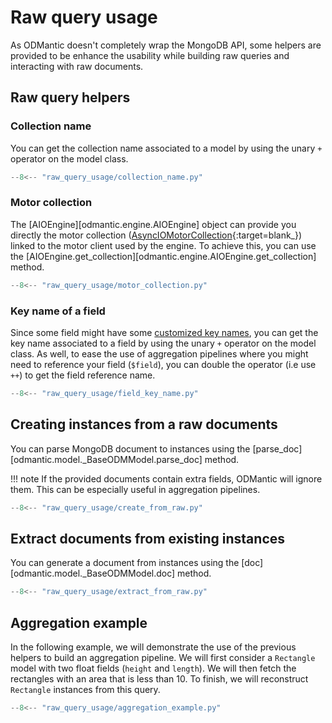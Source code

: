 # Raw query usage

As ODMantic doesn't completely wrap the MongoDB API, some helpers are provided to be
enhance the usability while building raw queries and interacting with raw documents.

## Raw query helpers

### Collection name
You can get the collection name associated to a model by using the unary `+` operator on
the model class.
```python linenums="1"
--8<-- "raw_query_usage/collection_name.py"
```

### Motor collection
The [AIOEngine][odmantic.engine.AIOEngine] object can provide you directly the motor
collection
([AsyncIOMotorCollection](https://motor.readthedocs.io/en/stable/api-asyncio/asyncio_motor_collection.html){:target=blank_})
linked to the motor client used by the engine. To achieve this, you can use the
[AIOEngine.get_collection][odmantic.engine.AIOEngine.get_collection] method.

```python linenums="1" hl_lines="9"
--8<-- "raw_query_usage/motor_collection.py"
```

### Key name of a field
Since some field might have some [customized key names](fields.md#document-structure),
you can get the key name associated to a field by using the unary `+` operator on the
model class. As well, to ease the use of aggregation pipelines where you might need to
reference your field (`$field`), you can double the operator (i.e use `++`) to get the
field reference name.

```python linenums="1"
--8<-- "raw_query_usage/field_key_name.py"
```

## Creating instances from a raw documents
You can parse MongoDB document to instances using the
[parse_doc][odmantic.model._BaseODMModel.parse_doc] method.

!!! note
    If the provided documents contain extra fields, ODMantic will ignore them. This can
    be especially useful in aggregation pipelines.

```python linenums="1" hl_lines="20 27 38-39 44"
--8<-- "raw_query_usage/create_from_raw.py"
```
## Extract documents from existing instances
You can generate a document from instances using the
[doc][odmantic.model._BaseODMModel.doc] method.
```python linenums="1" hl_lines="20 27 38-39 44"
--8<-- "raw_query_usage/extract_from_raw.py"
```
## Aggregation example
In the following example, we will demonstrate the use of the previous helpers to build
an aggregation pipeline. We will first consider a `Rectangle` model with two float
fields (`height` and `length`). We will then fetch the rectangles with an area that is
less than 10. To finish, we will reconstruct `Rectangle` instances from this query.

```python linenums="1" hl_lines="20 27 38-39 44"
--8<-- "raw_query_usage/aggregation_example.py"
```
